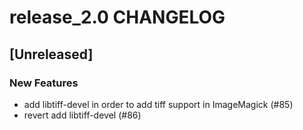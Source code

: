 # release_2.0 CHANGELOG

## [Unreleased]

### New Features

- add libtiff-devel in order to add tiff support in ImageMagick (#85)
- revert add libtiff-devel (#86)


